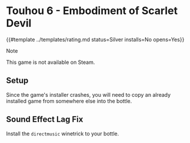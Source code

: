 # Touhou 6 - Embodiment of Scarlet Devil
<!-- script:Aliases [] -->

{{#template ../templates/rating.md status=Silver installs=No opens=Yes}}

> [!NOTE]
> This game is not available on Steam.

## Setup
Since the game's installer crashes, you will need to copy an already installed game from somewhere else into the bottle.

## Sound Effect Lag Fix

Install the `directmusic` winetrick to your bottle.

